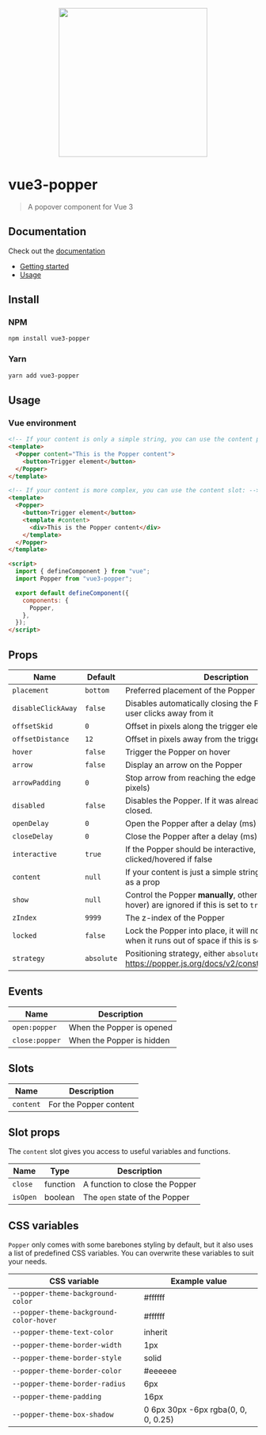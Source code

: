 <p align="center">
<img src="https://raw.githubusercontent.com/valgeirb/vue-popper/main/docs/public/popper.svg" height="300px">
</p>

# vue3-popper

> A popover component for Vue 3

## Documentation

Check out the [documentation](https://valgeirb.github.io/vue3-popper/)

- [Getting started](https://valgeirb.github.io/vue3-popper/guide/getting-started.html)
- [Usage](https://valgeirb.github.io/vue3-popper/guide/getting-started.html#usage)

## Install

### NPM

```bash
npm install vue3-popper
```

### Yarn

```bash
yarn add vue3-popper
```

## Usage

### Vue environment

```html
<!-- If your content is only a simple string, you can use the content prop: -->
<template>
  <Popper content="This is the Popper content">
    <button>Trigger element</button>
  </Popper>
</template>

<!-- If your content is more complex, you can use the content slot: -->
<template>
  <Popper>
    <button>Trigger element</button>
    <template #content>
      <div>This is the Popper content</div>
    </template>
  </Popper>
</template>

<script>
  import { defineComponent } from "vue";
  import Popper from "vue3-popper";

  export default defineComponent({
    components: {
      Popper,
    },
  });
</script>
```

## Props

| Name               | Default    | Description                                                                                                   |
| ------------------ | -----------| ------------------------------------------------------------------------------------------------------------- |
| `placement`        | `bottom`   | Preferred placement of the Popper                                                                             |
| `disableClickAway` | `false`    | Disables automatically closing the Popper when the user clicks away from it                                   |
| `offsetSkid`       | `0`        | Offset in pixels along the trigger element                                                                    |
| `offsetDistance`   | `12`       | Offset in pixels away from the trigger element                                                                |
| `hover`            | `false`    | Trigger the Popper on hover                                                                                   |
| `arrow`            | `false`    | Display an arrow on the Popper                                                                                |
| `arrowPadding`     | `0`        | Stop arrow from reaching the edge of the Popper (in pixels)                                                   |
| `disabled`         | `false`    | Disables the Popper. If it was already open, it will be closed.                                               |
| `openDelay`        | `0`        | Open the Popper after a delay (ms)                                                                            |
| `closeDelay`       | `0`        | Close the Popper after a delay (ms)                                                                           |
| `interactive`      | `true`     | If the Popper should be interactive, it will close when clicked/hovered if false                              |
| `content`          | `null`     | If your content is just a simple string, you can pass it as a prop                                            |
| `show`             | `null`     | Control the Popper **manually**, other events (click, hover) are ignored if this is set to `true/false`       |
| `zIndex`           | `9999`     | The z-index of the Popper                                                                                     |
| `locked`           | `false`    | Lock the Popper into place, it will not flip dynamically when it runs out of space if this is set to `true`   |
| `strategy`         | `absolute` | Positioning strategy, either `absolute` or `fixed` (see https://popper.js.org/docs/v2/constructors/#strategy) |

## Events

| Name           | Description               |
| -------------- | ------------------------- |
| `open:popper`  | When the Popper is opened |
| `close:popper` | When the Popper is hidden |

## Slots

| Name      | Description            |
| --------- | ---------------------- |
| `content` | For the Popper content |

## Slot props

The `content` slot gives you access to useful variables and functions.

| Name     | Type     | Description                    |
| -------- | -------- | ------------------------------ |
| `close`  | function | A function to close the Popper |
| `isOpen` | boolean  | The `open` state of the Popper |

## CSS variables

`Popper` only comes with some barebones styling by default, but it also uses a list of predefined CSS variables. You can overwrite these variables to suit your needs.

| CSS variable                            | Example value                       |
| --------------------------------------- | ----------------------------------- |
| `--popper-theme-background-color`       | #ffffff                             |
| `--popper-theme-background-color-hover` | #ffffff                             |
| `--popper-theme-text-color`             | inherit                             |
| `--popper-theme-border-width`           | 1px                                 |
| `--popper-theme-border-style`           | solid                               |
| `--popper-theme-border-color`           | #eeeeee                             |
| `--popper-theme-border-radius`          | 6px                                 |
| `--popper-theme-padding`                | 16px                                |
| `--popper-theme-box-shadow`             | 0 6px 30px -6px rgba(0, 0, 0, 0.25) |

